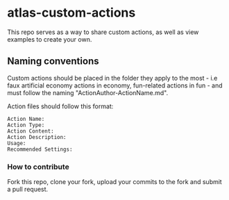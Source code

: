 # atlas-custom-actions
This repo serves as a way to share custom actions, as well as view examples to create your own.

## Naming conventions
Custom actions should be placed in the folder they apply to the most - i.e faux artificial economy actions in economy, fun-related actions in fun - and must follow the naming "ActionAuthor-ActionName.md".

Action files should follow this format:
```
Action Name:
Action Type:
Action Content:
Action Description:
Usage:
Recommended Settings:
```

### How to contribute
Fork this repo, clone your fork, upload your commits to the fork and submit a pull request.
